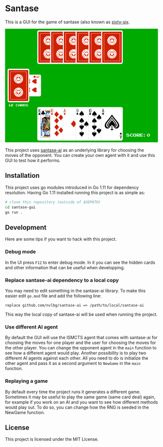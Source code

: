 Santase
=======

This is a GUI for the game of santase (also known as
[sixty-six](https://en.wikipedia.org/wiki/Sixty-Six_(card_game)\)).

![Preview](https://raw.githubusercontent.com/nvlbg/santase-gui/master/assets/preview.png)

This project uses [santase-ai](https://github.com/nvlbg/santase-ai/) as an
underlying library for choosing the moves of the opponent. You can create your
own agent with it and use this GUI to test how it performs.

Installation
------------
This project uses go modules introduced in Go 1.11 for dependency resolution.
Having Go 1.11 installed running this project is as simple as:

```bash
# clone this repository (outside of $GOPATH)
cd santase-gui
go run .
```

Development
-----------
Here are some tips if you want to hack with this project.

### Debug mode
In the UI press `F12` to enter debug mode. In it you can see the hidden cards
and other information that can be useful when developping.

### Replace santase-ai dependency to a local copy
You may need to edit something in the santase-ai library. To make this easier
edit `go.mod` file and add the following line:

```
replace github.com/nvlbg/santase-ai => /path/to/local/santase-ai
```

This way the local copy of santase-ai will be used when running the project.

### Use different AI agent
By default the GUI will use the ISMCTS agent that comes with santase-ai for
choosing the moves for one player and the user for choosing the moves for the
other player. You can change the opponent agent in the `main` function to see
how a different agent would play. Another possibility is to play two different
AI agents against each other. All you need to do is initialize the other agent
and pass it as a second argument to `NewGame` in the `main` function.

### Replaying a game
By default every time the project runs it generates a different game. Sometimes
it may be useful to play the same game (same card deal) again, for example if
you work on an AI and you want to see how different methods would play out.
To do so, you can change how the RNG is seeded in the NewGame function.

License
-------
This project is licensed under the MIT License.
